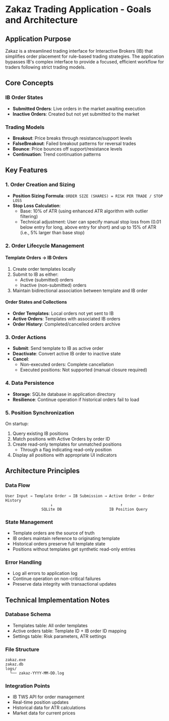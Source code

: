 # Zakaz Trading Application - Goals and Architecture

## Application Purpose

Zakaz is a streamlined trading interface for Interactive Brokers (IB) that simplifies order placement for rule-based trading strategies. The application bypasses IB's complex interface to provide a focused, efficient workflow for traders following strict trading models.

## Core Concepts

### IB Order States
- **Submitted Orders**: Live orders in the market awaiting execution
- **Inactive Orders**: Created but not yet submitted to the market

### Trading Models
- **Breakout**: Price breaks through resistance/support levels
- **FalseBreakout**: Failed breakout patterns for reversal trades  
- **Bounce**: Price bounces off support/resistance levels
- **Continuation**: Trend continuation patterns

## Key Features

### 1. Order Creation and Sizing
- **Position Sizing Formula**: `ORDER SIZE (SHARES) = RISK PER TRADE / STOP LOSS`
- **Stop Loss Calculation**:
  - Base: 10% of ATR (using enhanced ATR algorithm with outlier filtering)
  - Technical adjustment: User can specify manual stop loss from (0.01 below entry for long, above entry for short) 
    and up to 15% of ATR (i.e., 5% larger than base stop)


### 2. Order Lifecycle Management

#### Template Orders → IB Orders
1. Create order templates locally
2. Submit to IB as either:
   - Active (submitted) orders
   - Inactive (non-submitted) orders
3. Maintain bidirectional association between template and IB order

#### Order States and Collections
- **Order Templates**: Local orders not yet sent to IB
- **Active Orders**: Templates with associated IB orders
- **Order History**: Completed/cancelled orders archive

### 3. Order Actions
- **Submit**: Send template to IB as active order
- **Deactivate**: Convert active IB order to inactive state
- **Cancel**: 
  - Non-executed orders: Complete cancellation
  - Executed positions: Not supported (manual closure required)

### 4. Data Persistence
- **Storage**: SQLite database in application directory
- **Resilience**: Continue operation if historical orders fail to load

### 5. Position Synchronization
On startup:
1. Query existing IB positions
2. Match positions with Active Orders by order ID
3. Create read-only templates for unmatched positions
    - Through a flag indicating read-only position
4. Display all positions with appropriate UI indicators

## Architecture Principles

### Data Flow
```
User Input → Template Order → IB Submission → Active Order → Order History
                    ↓                              ↑
                SQLite DB                     IB Position Query
```

### State Management
- Template orders are the source of truth
- IB orders maintain reference to originating template
- Historical orders preserve full template state
- Positions without templates get synthetic read-only entries

### Error Handling
- Log all errors to application log
- Continue operation on non-critical failures
- Preserve data integrity with transactional updates

## Technical Implementation Notes

### Database Schema
- Templates table: All order templates
- Active orders table: Template ID + IB order ID mapping
- Settings table: Risk parameters, ATR settings

### File Structure
```
zakaz.exe
zakaz.db
logs/
  └── zakaz-YYYY-MM-DD.log
```

### Integration Points
- IB TWS API for order management
- Real-time position updates
- Historical data for ATR calculations
- Market data for current prices